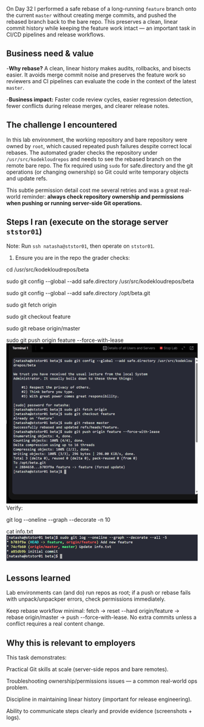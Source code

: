 On Day 32 I performed a safe rebase of a long-running `feature` branch onto the current `master` without creating merge commits, and pushed the rebased branch back to the bare repo. This preserves a clean, linear commit history while keeping the feature work intact — an important task in CI/CD pipelines and release workflows.


## Business need & value
-**Why rebase?** A clean, linear history makes audits, rollbacks, and bisects easier. It avoids merge commit noise and preserves the feature work so reviewers and CI pipelines can evaluate the code in the context of the latest `master`.

-**Business impact:** Faster code review cycles, easier regression detection, fewer conflicts during release merges, and clearer release notes.

## The challenge I encountered
In this lab environment, the working repository and bare repository were owned by `root`, which caused repeated push failures despite correct local rebases. The automated grader checks the repository under `/usr/src/kodekloudrepos` and needs to see the rebased branch on the remote bare repo. The fix required using `sudo` for safe.directory and the git operations (or changing ownership) so Git could write temporary objects and update refs.

This subtle permission detail cost me several retries and was a great real-world reminder: **always check repository ownership and permissions when pushing or running server-side Git operations.**

## Steps I ran (execute on the storage server `ststor01`)
Note: Run `ssh natasha@ststor01`, then operate on `ststor01`.

1. Ensure you are in the repo the grader checks:

cd /usr/src/kodekloudrepos/beta

sudo git config --global --add safe.directory /usr/src/kodekloudrepos/beta

sudo git config --global --add safe.directory /opt/beta.git

sudo git fetch origin

sudo git checkout feature

sudo git rebase origin/master

sudo git push origin feature --force-with-lease
![Screenshot](screenshots/rebase-push.png)
Verify:

git log --oneline --graph --decorate -n 10

cat info.txt
![Screenshot](screenshots/verify.png)
## Lessons learned

Lab environments can (and do) run repos as root; if a push or rebase fails with unpack/unpackper errors, check permissions immediately.

Keep rebase workflow minimal: fetch → reset --hard origin/feature → rebase origin/master → push --force-with-lease. No extra commits unless a conflict requires a real content change.

## Why this is relevant to employers
This task demonstrates:

Practical Git skills at scale (server-side repos and bare remotes).

Troubleshooting ownership/permissions issues — a common real-world ops problem.

Discipline in maintaining linear history (important for release engineering).

Ability to communicate steps clearly and provide evidence (screenshots + logs).
